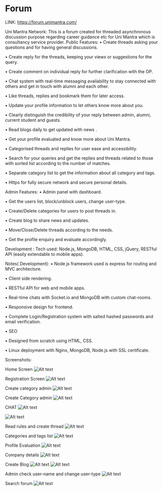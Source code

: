 # Forum

LINK:
https://forum.unimantra.com/

Uni Mantra Network:
This is a forum created for threaded asynchronous discussion purpose regarding career guidance etc for Uni Mantra which is consultancy service provider.
Public Features:
•	Create threads asking your questions and for having general discussions.

•	Create reply for the threads, keeping your views or suggestions for the query.

•	Create comment on individual reply for further clarification with the OP.

•	Chat system with real-time messaging availability to stay connected with others and get in touch with alumni and each other.

•	Like threads, replies and bookmark them for later access.

•	Update your profile information to let others know more about you.

•	Clearly distinguish the credibility of your reply between admin, alumni,  current student and guests.

•	Read blogs daily to get updated with news .

•	Get your profile evaluated and know more about Uni Mantra.

•	Categorised threads and replies for user ease and accessibility.

•	Search for your queries and get the replies and threads related to those with sorted list according to the number of matches.

•	Separate category list to get the information about all category and tags.

•	Https for fully  secure network and secure personal details.

Admin Features:
•	Admin panel with dashboard.

•	Get the users list, block/unblock users, change user-type.

•	Create/Delete categories for users to post threads in.

•	Create blog to share news and updates.

•	Move/Close/Delete threads according to the needs.

•	Get the profile enquiry and evaluate accordingly.

Development :
Tech used: Node.js, MongoDB, HTML, CSS, jQuery, RESTful API (easily extendable to mobile apps).

Notes( Development):
•	Node.js framework used is express for routing and MVC architecture.

•	Client side rendering.

•	RESTful API for web and mobile apps.

•	Real-time chats with Socket.io and MongoDB with custom chat-rooms.

•	Responsive design for frontend.

•	Complete Login/Registration system with salted hashed passwords and email verification.

•	SEO 

•	Designed from scratch using HTML, CSS.

•	Linux deployment with Nginx, MongoDB, Node.js with SSL certificate.

Screenshots:

Home Screen
![Alt text](/Screenshot%20(8).png)


Registration Screen
![Alt text](/Screenshot%20(2).png)

Create category admin
![Alt text](/Screenshot%20(4).png)

Create Category admin
![Alt text](/Screenshot%20(5).png)


CHAT
![Alt text](/Screenshot%20(9).png)

![Alt text](/Screenshot%20(10).png)


Read rules and create thread
![Alt text](/Screenshot%20(7).png)

Categories and tags list
![Alt text](/Screenshot%20(11).png)

Profile Evaluation
![Alt text](/Screenshot%20(12).png)

Company details
![Alt text](/Screenshot%20(13).png)

Create Blog
![Alt text](/Screenshot%20(14).png)
![Alt text](/Screenshot%20(16).png)

Admin check user-name and change user-type
![Alt text](/Screenshot%20(16).png)

Search forum
![Alt text](/Screenshot%20(18).png)
